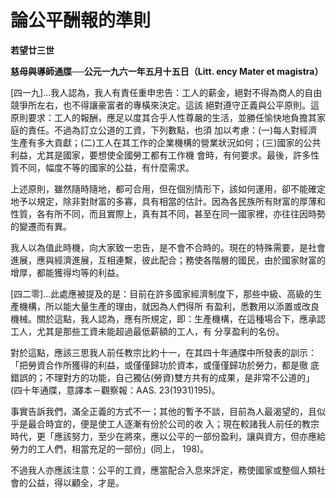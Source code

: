 # 論公平酬報的準則


**若望廿三世**

**慈母與導師通牒──公元一九六一年五月十五日（Litt. ency Mater et magistra）**





[四一九]…我人認為，我人有責任重申忠告：工人的薪金，絕對不得為商人的自由競爭所左右，也不得讓豪富者的專橫來決定。這該
絕對遵守正義與公平原則。這原則要求：工人的報酬，應足以度其合乎人性尊嚴的生活，並勝任愉快地負擔其家庭的責任。不過為訂立公道的工資，下列數點，也須
加以考慮：(一)每人對經濟生產有多大貢獻；(二)工人在其工作的企業機構的營業狀況如何；(三)國家的公共利益，尤其是國家，要想使全國勞工都有工作機
會時，有何要求。最後，許多性質不同，幅度不等的國家的公益，有什麼需求。

上述原則，雖然隨時隨地，都可合用，但在個別情形下，該如何運用，卻不能確定地予以規定，除非對財富的多寡，具有相當的估計。因為各民族所有財富的厚薄和性質，各有所不同，而且實際上，真有其不同，甚至在同一國家裡，亦往往因時勢的變遷而有異。

我人以為值此時機，向大家致一忠告，是不會不合時的。現在的特殊需要，是社會進展，應與經濟進展，互相連繫，彼此配合；務使各階層的國民，由於國家財富的增厚，都能獲得均等的利益。

[四二零]…此處應被提及的是：目前在許多國家經濟制度下，那些中級、高級的生產機構，所以能大量生產的理由，就因為人們得所
有盈利，悉數用以添置或改良機械。關於這點，我人認為，應有所規定，即：生產機構，在這種場合下，應承認工人，尤其是那些工資未能超過最低薪額的工人，有
分享盈利的名份。

對於這點，應該三思我人前任教宗比約十一，在其四十年通牒中所發表的訓示：「把勞資合作所獲得的利益，或僅僅歸功於資本，或僅僅歸功於勞力，都是徹
底錯誤的；不理對方的功能，自己獨佔(勞資)雙方共有的成果，是非常不公道的」(四十年通牒，意譯本－觀察報：AAS. 23(1931)195)。

事實告訴我們，滿全正義的方式不一；其他的暫予不談，目前為人最渴望的，且似乎是最合時宜的，便是使工人逐漸有份於公司的收
入；現在較諸我人前任的教宗時代，更「應該努力，至少在將來，應以公平的一部份盈利，讓與資方，但亦應給勞力的工人們，相當充足的一部份」(同上，
198)。

不過我人亦應該注意：公平的工資，應當配合入息來評定，務使國家或整個人類社會的公益，得以顧全，才是。


